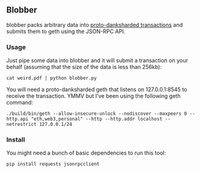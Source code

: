 ## Blobber

blobber packs arbitrary data into [proto-danksharded transactions](https://www.eip4844.com/) and submits them to geth using the JSON-RPC API.

### Usage

Just pipe some data into blobber and it will submit a transaction on your behalf (assuming that the size of the data is less than 256kb):

```
cat weird.pdf | python blobber.py
```

You will need a proto-danksharded geth that listens on 127.0.0.1:8545 to receive the transaction. YMMV but I've been
using the following geth command:

```
./build/bin/geth --allow-insecure-unlock --nodiscover --maxpeers 0 --http.api "eth,web3,personal" --http --http.addr localhost --netrestrict 127.0.0.1/24
```


### Install

You might need a bunch of basic dependencies to run this tool:

```
pip install requests jsonrpcclient
```
